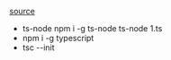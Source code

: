 [source](https://www.bilibili.com/video/BV1N1421D7dS/?spm_id_from=333.337.search-card.all.click&vd_source=3d50341f547faf8df242a214b04f2d86)

- ts-node npm i -g ts-node
    ts-node 1.ts
- npm i -g typescript
- tsc --init